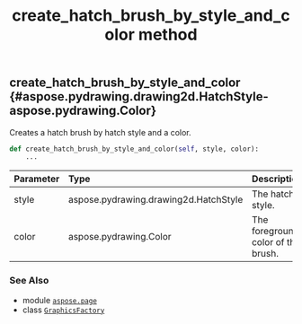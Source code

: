 ﻿---
title: create_hatch_brush_by_style_and_color method
second_title: Aspose.Page for Python via .NET API References
description: 
type: docs
weight: 20
url: /python-net/aspose.page/graphicsfactory/create_hatch_brush_by_style_and_color/
is_root: false
---

## create_hatch_brush_by_style_and_color {#aspose.pydrawing.drawing2d.HatchStyle-aspose.pydrawing.Color}

Creates a hatch brush by hatch style and a color.



```python
def create_hatch_brush_by_style_and_color(self, style, color):
    ...
```


| Parameter | Type | Description |
| :- | :- | :- |
| style | aspose.pydrawing.drawing2d.HatchStyle | The hatch style. |
| color | aspose.pydrawing.Color | The foreground color of the brush. |



### See Also
* module [`aspose.page`](../../)
* class [`GraphicsFactory`](/page/python-net/aspose.page/graphicsfactory)
